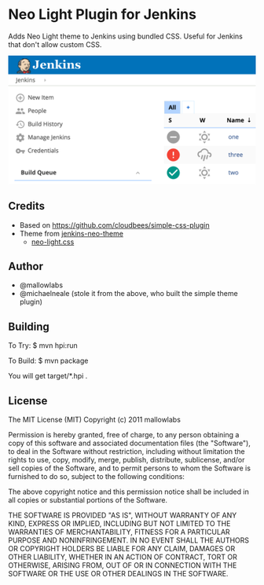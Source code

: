 Neo Light Plugin for Jenkins
==============================
Adds Neo Light theme to Jenkins using bundled CSS. Useful for Jenkins that don't allow custom CSS.

![](neo_light_hero_image.png)

Credits
------------------------------
- Based on https://github.com/cloudbees/simple-css-plugin
- Theme from [jenkins-neo-theme](https://github.com/jenkins-contrib-themes/jenkins-neo-theme)
  - [neo-light.css](http://jenkins-contrib-themes.github.io/jenkins-neo-theme/dist/neo-light.css)


Author
------------------------------
* @mallowlabs
* @michaelneale (stole it from the above, who built the simple theme plugin)


Building
------------------------------

To Try:
    $ mvn hpi:run

To Build:
    $ mvn package

You will get target/*.hpi .

License
------------------------------
The MIT License (MIT)
Copyright (c) 2011 mallowlabs

Permission is hereby granted, free of charge, to any person obtaining a copy of this software and associated documentation files (the "Software"), to deal in the Software without restriction, including without limitation the rights to use, copy, modify, merge, publish, distribute, sublicense, and/or sell copies of the Software, and to permit persons to whom the Software is furnished to do so, subject to the following conditions:

The above copyright notice and this permission notice shall be included in all copies or substantial portions of the Software.

THE SOFTWARE IS PROVIDED "AS IS", WITHOUT WARRANTY OF ANY KIND, EXPRESS OR IMPLIED, INCLUDING BUT NOT LIMITED TO THE WARRANTIES OF MERCHANTABILITY, FITNESS FOR A PARTICULAR PURPOSE AND NONINFRINGEMENT. IN NO EVENT SHALL THE AUTHORS OR COPYRIGHT HOLDERS BE LIABLE FOR ANY CLAIM, DAMAGES OR OTHER LIABILITY, WHETHER IN AN ACTION OF CONTRACT, TORT OR OTHERWISE, ARISING FROM, OUT OF OR IN CONNECTION WITH THE SOFTWARE OR THE USE OR OTHER DEALINGS IN THE SOFTWARE.

